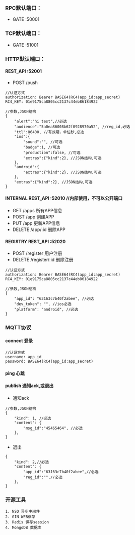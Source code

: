 ### RPC默认端口：
* GATE :50001

### TCP默认端口：
* GATE :51001

### HTTP默认端口：
#### REST_API :52001
* POST /push

```	
//认证方式
authorization: Bearer BASE64(RC4(app_id:app_secret)
RC4_KEY: 01e9175ca8805cc2137c44eb86184922
```

```
//参数,JSON结构
{
	"alert":"hi test",//必选
	"audience":"5a0ea86008b62f0928970a52", //reg_id,必选
	"ttl":86400, //有效期，单位秒,必选
	"ios":{
		"sound":"", //可选
		"badge":1, //可选
		"production":false, //可选
		"extras":{"kind":2}, //JSON结构,可选
	},
	"android":{
		"extras":{"kind":2}, //JSON结构,可选
	},
	"extras":{"kind":2}, //JSON结构,可选
}
```

#### INTERNAL REST_API :52010 //内部使用，不可以公开端口
* GET /apps 所有APP信息
* POST /app 创建APP 
* PUT /app 更新APP信息
* DELETE /app/:id 删除APP
		
#### REGISTRY REST_API :52020 
* POST /register 用户注册
* DELETE /register/:id  删除注册
		
```	
//认证方式
authorization: Bearer BASE64(RC4(app_id:app_secret)
RC4_KEY: 01e9175ca8805cc2137c44eb86184922
```

```
//参数,JSON结构
{
	"app_id": "63163c7b40f2abee", //必选
	"dev_token": "", //ios必选
	"platform": "android", //必选
}
```

### MQTT协议

#### connect 登录

```	
//认证方式
username: app_id
password: BASE64(RC4(app_id:app_secret)
```

#### ping 心跳

#### publish 通知ack,或退出

* 通知ack
```
//参数,JSON结构
{
	"kind": 1, //必选
	"content": {
		"msg_id":"45465464", //必选
	},
}
```

* 退出
```
{
	"kind": 2,//必选
	"content": {
		"app_id":"63163c7b40f2abee",//必选
		"reg_id":"",//必选
	},
}
```

### 开源工具

	1. NSQ 异步中间件
	2. GIN WEB框架
	3. Redis 保存session
	4. MongoDB 数据库
	


